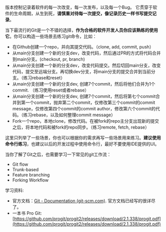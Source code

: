 版本控制记录着软件的每一次改变，每一次发布，以及每一个Bug。 它贯穿于软件的生命周期，从生到死，**请慎重对待每一次提交，像记录历史一样书写提交记录**。

当下最流行的Git是一个不错的选择，**作为合格的软件开发人员你应该熟练的使用它**。你可以构造一些场景去练习git命令，比如：

-   在Github创建一个repo，并向其提交代码。（clone, add, commit, push）
-   从main分支创建一个新的分支dev，改变代码，然后通过PR的方式将代码合并到main分支。(checkout, pr, branch)
-   从main分支创建一个新的分支dev，改变代码提交。然后切回main分支，改变代码，提交至远端分支。再切换dev分支，将main分支的提交合并到当前分支。（练习rebase和reset）
-   从main分支创建一个新的分支dev, 创建7个commit，然后将他们合并为1个commit. （练习使用reset或者rebase）
-   从main分支创建一个新的分支dev, 创建7个commit，然后将第七个commit合并到第一个commit，抛弃第二个commit，仅修改第三个commit的commit message，仅修改第四个commit的commit author，修改第六个commit的代码。（练习rebase，以及如何整理commit message）
-   Fork一个repo，本地clone，修改代码。在被fork的repo主分支出现新的提交之后，将本地代码和被fork的repo同步。（练习remote, fetch, rebase）

这里只列举了一些场景，你也可以根据你的需求再写一些场景用来练习。**建议使用命令行练习**，也建议以后的开发过程中使用命令行，最好不要使用IDE提供的UI。

当你了解了Git之后，也需要学习一下常见的git工作流：

-   Git flow
-   Trunk-based
-   Feature branching
-   Forking Workflow

学习资料:

-   官方文档：[Git - Documentation (git-scm.com)](https://git-scm.com/doc). 官方文档已经写的很详尽了。
-   一本书 Pro Git: [https://github.com/progit/progit2/releases/download/2.1.338/progit.pdf](https://github.com/progit/progit2/releases/download/2.1.338/progit.pdf)